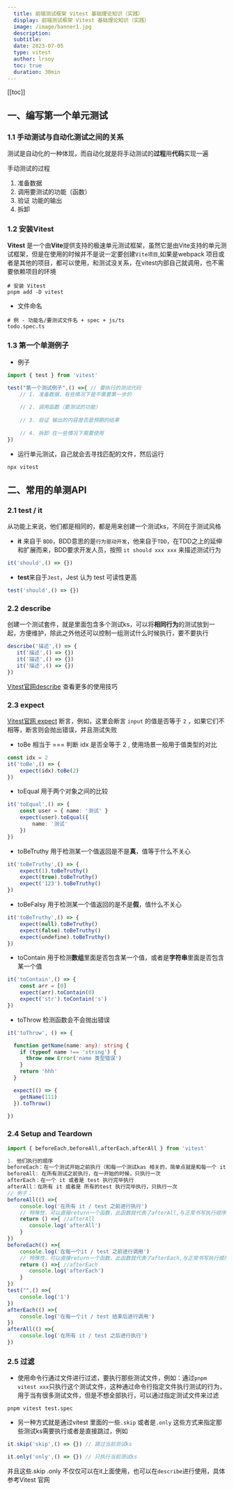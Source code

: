 ```yaml
---
  title: 前端测试框架 Vitest 基础理论知识（实践）
  display: 前端测试框架 Vitest 基础理论知识（实践）
  image: /image/banner1.jpg
  description: 
  subtitle: 
  date: 2023-07-05
  type: vitest
  author: lrsoy
  toc: true
  duration: 30min
---
```


<DelayTeleport>

[[toc]]
</DelayTeleport>



## 一、编写第一个单元测试

### 1.1 手动测试与自动化测试之间的关系

测试是自动化的一种体现，而自动化就是将手动测试的**过程**用**代码**实现一遍

手动测试的过程

1. 准备数据
2. 调用要测试的功能（函数）
3. 验证 功能的输出
4. 拆卸

### 1.2 安装Vitest

**Vitest** 是一个由**Vite**提供支持的极速单元测试框架，虽然它是由Vite支持的单元测试框架，但是在使用的时候并不是说一定要创建`Vite项目`,如果是webpack 项目或者是其他的项目，都可以使用，和测试没关系，在vitest内部自己就调用，也不需要依赖项目的环境

```shell
# 安装 Vitest
pnpm add -D vitest
```

* 文件命名

```shell
# 例 - 功能名/要测试文件名 + spec + js/ts
todo.spec.ts
```

### 1.3 第一个单测例子

* 例子

```ts
import { test } from 'vitest'

test("第一个测试例子",() =>{ // 要执行的测试代码
    // 1. 准备数据，有些情况下是不需要第一步的
    
    // 2. 调用函数（要测试的功能）
    
    // 3. 验证 输出的内容是否是预期的结果
    
    // 4. 拆卸 在一些情况下需要使用
})
```

* 运行单元测试，自己就会去寻找匹配的文件，然后运行

```shell
npx vitest
```



## 二、常用的单测API

### 2.1 test / it

从功能上来说，他们都是相同的，都是用来创建一个测试ks，不同在于测试风格

* **it** 来自于 `BDD`，BDD意思的是`行为驱动开发`，他来自于`TDD`，在TDD之上的延伸和扩展而来，BDD要求开发人员，按照 `it should xxx xxx` 来描述测试行为

```ts
it('should',() => {})
```

* **test**来自于`Jest`，Jest 认为 test 可读性更高

```ts
test('should',() => {})
```

### 2.2 describe 

创建一个测试套件，就是里面包含多个测试ks，可以将**相同行为**的测试放到一起，方便维护，除此之外他还可以控制一组测试什么时候执行，要不要执行

```ts
describe('描述',() => {
   it('描述',() => {}) 
   it('描述',() => {}) 
   it('描述',() => {}) 
})
```

[Vitest官网describe](https://cn.vitest.dev/api/#describe) 查看更多的使用技巧



### 2.3 expect

[Vitest官网 expect](https://cn.vitest.dev/api/#expect) 断言，例如，这里会断言 `input` 的值是否等于 `2` ，如果它们不相等，断言则会抛出错误，并且测试失败

* toBe  相当于 === 判断 idx 是否全等于 2 , 使用场景一般用于值类型的对比

```ts
const idx = 2
it('toBe',() => {
    expect(idx).toBe(2)
})
```

* toEqual  用于两个对象之间的比较

```ts
it('toEqual',() => {
    const user = { name: '测试' }
    expect(user).toEqual({
        name: '测试'
    })
})
```

* toBeTruthy 用于检测某一个值返回是不是**真**，值等于什么不关心

```ts
it('toBeTruthy',() => {
    expect(1).toBeTruthy()
    expect(true).toBeTruthy()
    expect('123').toBeTruthy()
})
```

* toBeFalsy 用于检测某一个值返回的是不是**假**，值什么不关心

```ts
it('toBeTruthy',() => {
    expect(null).toBeTruthy()
    expect(false).toBeTruthy()
    expect(undefine).toBeTruthy()
})
```

* toContain 用于检测**数组**里面是否包含某一个值，或者是**字符串**里面是否包含某一个值

```ts
it('toContain',() => {
    const arr = [0]
    expect(arr).toContain(0)
   	expect('str').toContain('s')
})
```

* toThrow 检测函数会不会抛出错误

```ts
it('toThrow', () => {

  function getName(name: any): string {
    if (typeof name !== 'string') {
      throw new Error('name 类型错误')
    }
    return 'hhh'
  }

  expect(() => {
    getName(111)
  }).toThrow()

})
```

### 2.4 Setup and Teardown

```ts
import { beforeEach,beforeAll,afterEach,afterAll } from 'vitest'

1. 他们执行的顺序
beforeEach：在一个测试开始之前执行（和每一个测试kas 相关的，简单点就是和每一个 it 相关的）
beforeAll: 在所有测试之前执行，在一开始的时候，只执行一次
afterEach：在一个 it 或者是 test 执行完毕执行
afterAll：在所有 it 或者是 所有的test 执行完毕执行，只执行一次
// 例子：
beforeAll(() =>{
    console.log('在所有 it / test 之前进行执行')
    // 特殊性，可以直接return一个函数，此函数就代表了afterAll,与正常书写执行顺序是相同的
    return () =>{ //afterAll
       console.log('afterAll')
    }
})
beforeEach(() =>{
    console.log('在每一个it / test 之前进行调用')
    // 特殊性，可以直接return一个函数，此函数就代表了afterEach,与正常书写执行顺序是相同的
    return () =>{ //afterEach
       console.log('afterEach')
    }
})
test("",() =>{
    console.log('1')
})
afterEach(() =>{
    console.log('在每一个it / test 结束后进行调用')
})
afterAll(() =>{
    console.log('在所有 it / test 之后进行执行')
})
```

### 2.5 过滤

* 使用命令行通过文件进行过滤，要执行那些测试文件，例如：通过`pnpm vitest xxx`只执行这个测试文件，这种通过命令行指定文件执行测试的行为，用于当有很多测试文件，但是不想全部执行，可以通过指定测试文件来过滤

```shell
pnpm vitest test.spec 
```

* 另一种方式就是通过vitest 里面的一些`.skip` 或者是`.only` 这些方式来指定那些测试ks需要执行或者是直接跳过，例如

```ts
it.skip('skip',() => {}) // 跳过当前测试ks

it.only('only',() => {}) // 只执行当前测试ks

```

并且这些.skip .only 不仅仅可以在it上面使用，也可以在`describe`进行使用，具体参考Vitest 官网
